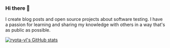 ### Hi there 👋

I create blog posts and open source projects about software testing. I have a passion for learning and sharing my knowledge with others in a way that's as public as possible.

<!--
**ryota-vl/ryota-vl** is a ✨ _special_ ✨ repository because its `README.md` (this file) appears on your GitHub profile.

Here are some ideas to get you started:

- 🔭 I’m currently working on ...
- 🌱 I’m currently learning ...
- 👯 I’m looking to collaborate on ...
- 🤔 I’m looking for help with ...
- 💬 Ask me about ...
- 📫 How to reach me: ...
- 😄 Pronouns: ...
- ⚡ Fun fact: ...
-->

[![ryota-vl's GitHub stats](https://github-readme-stats.vercel.app/api?username=ryota-vl)](https://github.com/ryota-vl/github-readme-stats)
